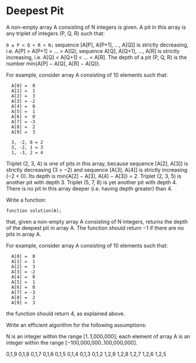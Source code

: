 # Deepest Pit
A non-empty array A consisting of N integers is given. A pit in this array is any triplet of integers (P, Q, R) such that:

```0 ≤ P < Q < R < N;```
sequence [A[P], A[P+1], ..., A[Q]] is strictly decreasing, 
i.e. A[P] > A[P+1] > ... > A[Q];
sequence A[Q], A[Q+1], ..., A[R] is strictly increasing, 
i.e. A[Q] < A[Q+1] < ... < A[R].
The depth of a pit (P, Q, R) is the number min{A[P] − A[Q], A[R] − A[Q]}.

For example, consider array A consisting of 10 elements such that:
```
  A[0] =  0
  A[1] =  1
  A[2] =  3
  A[3] = -2
  A[4] =  0
  A[5] =  1
  A[6] =  0
  A[7] = -3
  A[8] =  2
  A[9] =  3

  3, -2, 0 = 2
  3, -2, 1 = 3
  1, -3, 2 = 4
```

Triplet (2, 3, 4) is one of pits in this array, because sequence [A[2], A[3]] is strictly decreasing (3 > −2) and sequence [A[3], A[4]] is strictly increasing (−2 < 0). 
Its depth is min{A[2] − A[3], A[4] − A[3]} = 2. Triplet (2, 3, 5) is another pit with depth 3. 
Triplet (5, 7, 8) is yet another pit with depth 4. There is no pit in this array deeper (i.e. having depth greater) than 4.

Write a function:

```function solution(A);```

that, given a non-empty array A consisting of N integers, returns the depth of the deepest pit in array A. The function should return −1 if there are no pits in array A.

For example, consider array A consisting of 10 elements such that:
```
  A[0] =  0
  A[1] =  1
  A[2] =  3
  A[3] = -2
  A[4] =  0
  A[5] =  1
  A[6] =  0
  A[7] = -3
  A[8] =  2
  A[9] =  3
```
the function should return 4, as explained above.

Write an efficient algorithm for the following assumptions:

N is an integer within the range [1..1,000,000];
each element of array A is an integer within the range [−100,000,000..100,000,000].


0,1,9
0,1,8
0,1,7
0,1,6
0,1,5
0,1,4
0,1,3
0,1,2
1,2,9
1,2,8
1,2,7
1,2,6
1,2,5

